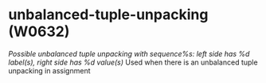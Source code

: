# unbalanced-tuple-unpacking (W0632)

*Possible unbalanced tuple unpacking with sequence%s: left side has %d
label(s), right side has %d value(s)* Used when there is an unbalanced
tuple unpacking in assignment
